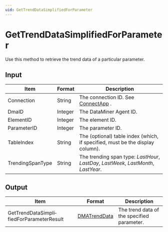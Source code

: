 ```yaml
---
uid: GetTrendDataSimplifiedForParameter
---
```


# GetTrendDataSimplifiedForParameter

Use this method to retrieve the trend data of a particular parameter.

## Input

| Item             | Format  | Description                                                                                                                                                                                                                |
|------------------|---------|----------------------------------------------------------------------------------------------------------------------------------------------------------------------------------------------------------------------------|
| Connection       | String  | The connection ID. See [ConnectApp](xref:ConnectApp) .                                                                                                                                           |
| DmaID            | Integer | The DataMiner Agent ID.                                                                                                                                                                                                    |
| ElementID        | Integer | The element ID.                                                                                                                                                                                                            |
| ParameterID      | Integer | The parameter ID.                                                                                                                                                                                                          |
| TableIndex       | String  | The (optional) table index (which, if specified, must be the display column).                                                                                                                                              |
| TrendingSpanType | String  | The trending span type: *LastHour*, *LastDay*, *LastWeek*, *LastMonth*, *LastYear*. |

## Output

| Item                                      | Format                                                   | Description                                |
|-------------------------------------------|----------------------------------------------------------|--------------------------------------------|
| GetTrendDataSimpli­fiedForParameterResult | [DMATrendData](xref:DMATrendData) | The trend data of the specified parameter. |

